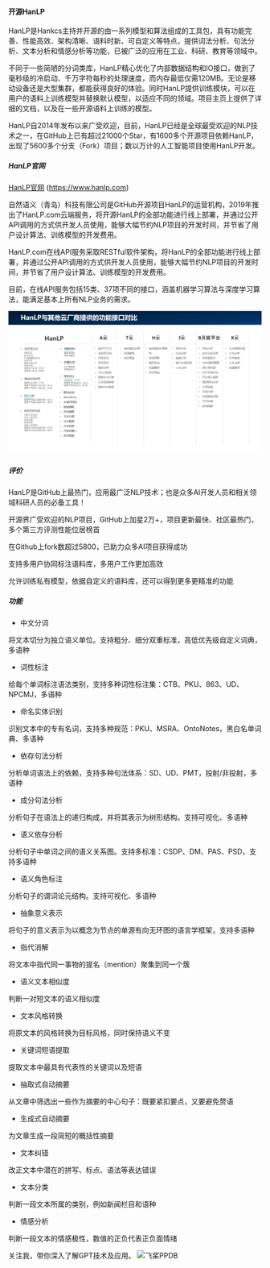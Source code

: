 #### 开源HanLP
HanLP是Hankcs主持并开源的由一系列模型和算法组成的工具包，具有功能完善、性能高效、架构清晰、语料时新、可自定义等特点，提供词法分析、句法分析、文本分析和情感分析等功能，已被广泛的应用在工业、科研、教育等领域中。

不同于一些简陋的分词类库，HanLP精心优化了内部数据结构和IO接口，做到了毫秒级的冷启动、千万字符每秒的处理速度，而内存最低仅需120MB。无论是移动设备还是大型集群，都能获得良好的体验。同时HanLP提供训练模块，可以在用户的语料上训练模型并替换默认模型，以适应不同的领域。项目主页上提供了详细的文档，以及在一些开源语料上训练的模型。

HanLP自2014年发布以来广受欢迎，目前，HanLP已经是全球最受欢迎的NLP技术之一，在GitHub上已有超过21000个Star，有1600多个开源项目依赖HanLP，出现了5600多个分支（Fork）项目；数以万计的人工智能项目使用HanLP开发。

##### HanLP官网
[HanLP官网](https://www.hanlp.com) (https://www.hanlp.com)

自然语义（青岛）科技有限公司是GitHub开源项目HanLP的运营机构，2019年推出了HanLP.com云端服务，将开源HanLP的全部功能进行线上部署，并通过公开API调用的方式供开发人员使用，能够大幅节约NLP项目的开发时间，并节省了用户设计算法、训练模型的开发费用。

HanLP.com在线API服务采取RESTful软件架构，将HanLP的全部功能进行线上部署，并通过公开API调用的方式供开发人员使用，能够大幅节约NLP项目的开发时间，并节省了用户设计算法、训练模型的开发费用。

目前，在线API服务包括15类、37项不同的接口，涵盖机器学习算法与深度学习算法，能满足基本上所有NLP业务的需求。

![HanLP对比](../img/hanlp_vs.png)

##### 评价
HanLP是GitHub上最热门，应用最广泛NLP技术；也是众多AI开发人员和相关领域科研人员的必备工具！

开源界广受欢迎的NLP项目，GitHub上加星2万+，项目更新最快、社区最热门，多个第三方评测性能位居榜首

在Github上fork数超过5800，已助力众多AI项目获得成功

支持多用户协同标注语料库，多用户工作更加高效

允许训练私有模型，依据自定义的语料库，还可以得到更多更精准的功能

##### 功能
- 中文分词

将文本切分为独立语义单位。支持粗分、细分双重标准，高低优先级自定义词典，多语种

- 词性标注

给每个单词标注语法类别，支持多种词性标注集：CTB、PKU、863、UD、NPCMJ，多语种

- 命名实体识别

识别文本中的专有名词，支持多种规范：PKU、MSRA、OntoNotes，黑白名单词典、多语种

- 依存句法分析

分析单词语法上的依赖，支持多种句法体系：SD、UD、PMT，投射/非投射，多语种

- 成分句法分析

分析句子在语法上的递归构成，并将其表示为树形结构。支持可视化、多语种

- 语义依存分析

分析句子中单词之间的语义关系图。支持多标准：CSDP、DM、PAS、PSD，支持多语种

- 语义角色标注

分析句子的谓词论元结构。支持可视化、多语种

- 抽象意义表示

将句子的意义表示为以概念为节点的单源有向无环图的语言学框架，支持多语种

- 指代消解

将文本中指代同一事物的提名（mention）聚集到同一个簇

- 语义文本相似度

判断一对短文本的语义相似度

- 文本风格转换

将原文本的风格转换为目标风格，同时保持语义不变

- 关键词短语提取

提取文本中最具有代表性的关键词以及短语

- 抽取式自动摘要

从文章中筛选出一些作为摘要的中心句子：既要紧扣要点，又要避免赘语

- 生成式自动摘要

为文章生成一段简短的概括性摘要

- 文本纠错

改正文本中潜在的拼写、标点、语法等表达错误

- 文本分类

判断一段文本所属的类别，例如新闻栏目和语种

- 情感分析

判断一段文本的情感极性，数值的正负代表正负面情绪

关注我，带你深入了解GPT技术及应用。
![飞桨PPDB](https://ai-studio-static-online.cdn.bcebos.com/e939f12ab7034a069fb4581dec21bb233473ed75fdd543d683982921ddb69167)
